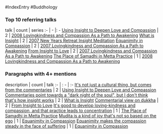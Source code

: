 #IndexEntry #Buddhology

### Top 10 referring talks
talk | count | series
:- | - |: -
<a data-href="Using Insight to Deepen Love and Compassion" href="Using+Insight+to+Deepen+Love+and+Compassion" class="internal-link" target="_blank" rel="noopener">Using Insight to Deepen Love and Compassion</a> | 2 | <a data-href="2008 Lovingkindness and Compassion As a Path to Awakening" href="2008+Lovingkindness+and+Compassion+As+a+Path+to+Awakening" class="internal-link" target="_blank" rel="noopener">2008 Lovingkindness and Compassion As a Path to Awakening</a>
<a data-href="What is Insight" href="What+is+Insight" class="internal-link" target="_blank" rel="noopener">What is Insight</a> | 2 | <a data-href="2007 New Years Retreat Insight Meditation" href="2007+New+Years+Retreat+Insight+Meditation" class="internal-link" target="_blank" rel="noopener">2007 New Years Retreat Insight Meditation</a>
<a data-href="Equanimity in Compassion" href="Equanimity+in+Compassion" class="internal-link" target="_blank" rel="noopener">Equanimity in Compassion</a> | 2 | <a data-href="2007 Lovingkindness and Compassion As a Path to Awakening" href="2007+Lovingkindness+and+Compassion+As+a+Path+to+Awakening" class="internal-link" target="_blank" rel="noopener">2007 Lovingkindness and Compassion As a Path to Awakening</a>
<a data-href="From Insight to Love" href="From+Insight+to+Love" class="internal-link" target="_blank" rel="noopener">From Insight to Love</a> | 2 | <a data-href="2007 Lovingkindness and Compassion As a Path to Awakening" href="2007+Lovingkindness+and+Compassion+As+a+Path+to+Awakening" class="internal-link" target="_blank" rel="noopener">2007 Lovingkindness and Compassion As a Path to Awakening</a>
<a data-href="The Place of Samadhi in Metta Practice" href="The+Place+of+Samadhi+in+Metta+Practice" class="internal-link" target="_blank" rel="noopener">The Place of Samadhi in Metta Practice</a> | 1 | <a data-href="2008 Lovingkindness and Compassion As a Path to Awakening" href="2008+Lovingkindness+and+Compassion+As+a+Path+to+Awakening" class="internal-link" target="_blank" rel="noopener">2008 Lovingkindness and Compassion As a Path to Awakening</a>

### Paragraphs with 4+ mentions
description | count | talk
:- | : - | :-
<a aria-label-position="top" aria-label="Using Insight to Deepen Love and Compassion > Its not just a cultural thing but comes from the commentaries" data-href="Using Insight to Deepen Love and Compassion#It's not just a cultural thing but comes from the commentaries" href="Using+Insight+to+Deepen+Love+and+Compassion#It%27s+not+just+a+cultural+thing+but+comes+from+the+commentaries" class="internal-link" target="_blank" rel="noopener">It&#x27;s not just a cultural thing, but comes from the commentaries</a> | 2 | <a data-href="Using Insight to Deepen Love and Compassion" href="Using+Insight+to+Deepen+Love+and+Compassion" class="internal-link" target="_blank" rel="noopener">Using Insight to Deepen Love and Compassion</a>
<a aria-label-position="top" aria-label="What is Insight > Commentaries point towards a dark night of the soul but I dont think thats how insight works" data-href="What is Insight#Commentaries point towards a dark night of the soul but I don't think that's how insight works" href="What+is+Insight#Commentaries+point+towards+a+%22dark+night+of+the+soul%22+but+I+don%27t+think+that%27s+how+insight+works" class="internal-link" target="_blank" rel="noopener">Commentaries point towards a &quot;dark night of the soul&quot;, but I don&#x27;t think that&#x27;s how insight works</a> | 2 | <a data-href="What is Insight" href="What+is+Insight" class="internal-link" target="_blank" rel="noopener">What is Insight</a>
<a aria-label-position="top" aria-label="From Insight to Love > Commentarial view on dukkha" data-href="From Insight to Love#Commentarial view on dukkha" href="From+Insight+to+Love#Commentarial+view+on+dukkha" class="internal-link" target="_blank" rel="noopener">Commentarial view on dukkha</a> | 2 | <a data-href="From Insight to Love" href="From+Insight+to+Love" class="internal-link" target="_blank" rel="noopener">From Insight to Love</a>
<a aria-label-position="top" aria-label="The Place of Samadhi in Metta Practice > Its good to develop loving-kindness and compassion and that practice leads to concentration" data-href="The Place of Samadhi in Metta Practice#It's good to develop loving-kindness and compassion and that practice leads to concentration" href="The+Place+of+Samadhi+in+Metta+Practice#It%27s+good+to+develop+loving-kindness+and+compassion+and+that+practice+leads+to+concentration" class="internal-link" target="_blank" rel="noopener">It&#x27;s good to develop loving-kindness and compassion, and that practice leads to concentration</a> | 1 | <a data-href="The Place of Samadhi in Metta Practice" href="The+Place+of+Samadhi+in+Metta+Practice" class="internal-link" target="_blank" rel="noopener">The Place of Samadhi in Metta Practice</a>
<a aria-label-position="top" aria-label="Equanimity in Compassion > Mudita is a kind of joy thats not so based on the ego" data-href="Equanimity in Compassion#Mudita is a kind of joy that's not so based on the ego" href="Equanimity+in+Compassion#Mudita+is+a+kind+of+joy+that%27s+not+so+based+on+the+ego" class="internal-link" target="_blank" rel="noopener">Mudita is a kind of joy that&#x27;s not so based on the ego</a> | 1 | <a data-href="Equanimity in Compassion" href="Equanimity+in+Compassion" class="internal-link" target="_blank" rel="noopener">Equanimity in Compassion</a>
<a aria-label-position="top" aria-label="Equanimity in Compassion > Equanimity makes the compassion steady in the face of suffering" data-href="Equanimity in Compassion#Equanimity makes the compassion steady in the face of suffering" href="Equanimity+in+Compassion#Equanimity+makes+the+compassion+steady+in+the+face+of+suffering" class="internal-link" target="_blank" rel="noopener">Equanimity makes the compassion steady in the face of suffering</a> | 1 | <a data-href="Equanimity in Compassion" href="Equanimity+in+Compassion" class="internal-link" target="_blank" rel="noopener">Equanimity in Compassion</a>

